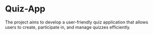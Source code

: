 # Quiz-App
The project aims to develop a user-friendly quiz application that allows users to create, participate in, and manage quizzes efficiently.


